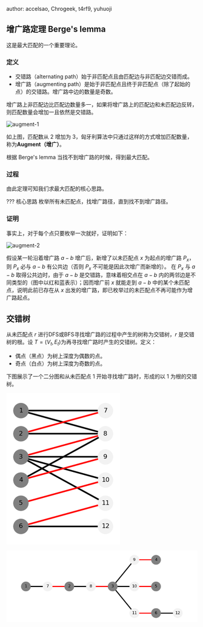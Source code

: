 author: accelsao, Chrogeek, t4rf9, yuhuoji

## 增广路定理 Berge's lemma

这是最大匹配的一个重要理论。

### 定义

-   交错路（alternating path）始于非匹配点且由匹配边与非匹配边交错而成。
-   增广路（augmenting path）是始于非匹配点且终于非匹配点（除了起始的点）的交错路。增广路中边的数量是奇数。

增广路上非匹配边比匹配边数量多一，如果将增广路上的匹配边和未匹配边反转，则匹配数量会增加一且依然是交错路。

![augment-1](./images/augment-1.png)

如上图，匹配数从 2 增加为 3，匈牙利算法中只通过这样的方式增加匹配数量，称为**Augment（增广）**。

根据 Berge's lemma 当找不到增广路的时候，得到最大匹配。

### 过程

由此定理可知我们求最大匹配的核心思路。

??? 核心思路
    枚举所有未匹配点，找增广路径，直到找不到增广路径。

### 证明

事实上，对于每个点只要枚举一次就好，证明如下：

![augment-2](./images/augment-2.png)

假设某一轮沿着增广路 $a - b$ 增广后，新增了以未匹配点 $x$ 为起点的增广路 $P_x$，则 $P_x$ 必与 $a - b$ 有公共边（否则 $P_x$ 不可能是因此次增广而新增的）。
在 $P_x$ 与 $a - b$ 取得公共边时，由于 $a - b$ 是交错路，意味着相交点在 $a - b$ 内的两邻边是不同类型的（图中以红和蓝表示）；因而增广前 $x$ 就能走到 $a - b$ 中的某个未匹配点，说明此前已存在从 $x$ 出发的增广路，即已枚举过的未匹配点不再可能作为增广路起点。

## 交错树

从未匹配点 $r$ 进行DFS或BFS寻找增广路的过程中产生的树称为交错树，$r$ 是交错树的根。设 $T=(V_t,E_t)$为再寻找增广路时产生的交错树。定义：

- 偶点（黑点）为树上深度为偶数的点。
- 奇点（白点）为树上深度为奇数的点。

下图展示了一个二分图和从未匹配点 $1$ 开始寻找增广路时，形成的以 $1$ 为根的交错树。

![augment-3](./images/augment-3.png)

![augment-4](./images/augment-4.png)

